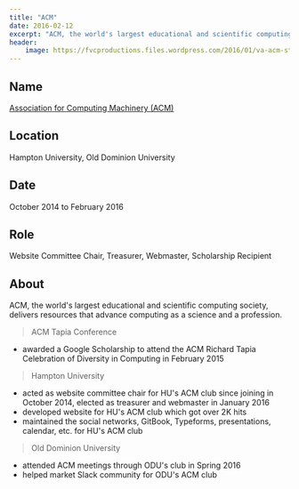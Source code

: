 ```yaml
---
title: "ACM"
date: 2016-02-12
excerpt: "ACM, the world's largest educational and scientific computing society, delivers resources that advance computing as a science and a profession."
header:
    image: https://fvcproductions.files.wordpress.com/2016/01/va-acm-stamplay1.png
---
```


## Name

[Association for Computing Machinery (ACM)](https://www.acm.org/)

## Location

Hampton University, Old Dominion University

## Date

October 2014 to February 2016

## Role

Website Committee Chair, Treasurer, Webmaster, Scholarship Recipient

## About

ACM, the world's largest educational and scientific computing society, delivers resources that advance computing as a science and a profession.

> ACM Tapia Conference

- awarded a Google Scholarship to attend the ACM Richard Tapia Celebration of Diversity in Computing in February 2015

> Hampton University

- acted as website committee chair for HU's ACM club since joining in October 2014, elected as treasurer and webmaster in January 2016
- developed website for HU's ACM club which got over 2K hits
- maintained the social networks, GitBook, Typeforms, presentations, calendar, etc. for HU's ACM club

> Old Dominion University

- attended ACM meetings through ODU's club in Spring 2016
- helped market Slack community for ODU's ACM club